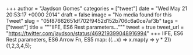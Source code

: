 
+++
author = "Jaydson Gomes"
categories = ["tweet"]
date = "Wed May 21 20:53:17 +0000 2014"
draft = false
image = "No media found for this Tweet"
slug = "05f87662651df702f9452d152b706c6a0ce7af3b"
tags = ["tweet"]
title = """IIFE, ES6 Rest parameters..."""
tweet = true
tweet_url = "https://twitter.com/jaydson/status/469219399048916994"
+++
IIFE, ES6 Rest parameters, ES6 Arrow Fn, ES5 map:
((...x) =&gt; x.map(y =&gt; y * 2))(1,2,3,4,5);
